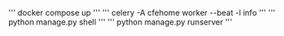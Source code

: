 '''
docker compose up
'''
'''
celery -A cfehome worker --beat -l info
'''
'''
python manage.py shell
'''
'''
python manage.py runserver
'''